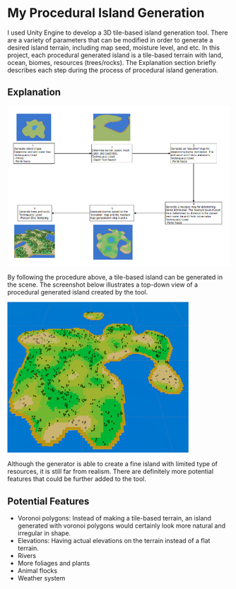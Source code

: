 # My Procedural Island Generation
I used Unity Engine to develop a 3D tile-based island generation tool. There are a variety of parameters that can be modified in order to generate a desired island terrain, including map seed, moisture level, and etc. In this project, each procedural generated island is a tile-based terrain with land, ocean, biomes, resources (trees/rocks). The Explanation section briefly describes each step during the process of procedural island generation.

## Explanation
![flowChart](island-generation-flow-chart.png)

By following the procedure above, a tile-based island can be generated in the scene. The screenshot below illustrates a top-down view of a procedural generated island created by the tool.

![islandExample](island.png)

Although the generator is able to create a fine island with limited type of resources, it is still far from realism. There are definitely more potential features that could be further added to the tool.

## Potential Features
- Voronoi polygons: Instead of making a tile-based terrain, an island generated with voronoi polygons would certainly look more natural and irregular in shape.
- Elevations: Having actual elevations on the terrain instead of a flat terrain.
- Rivers
- More foliages and plants
- Animal flocks
- Weather system
